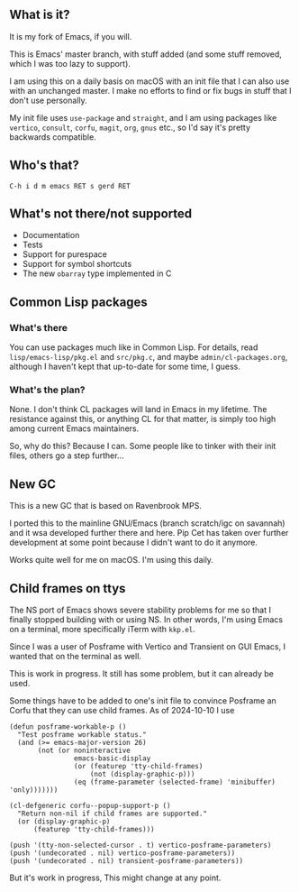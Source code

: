 ## What is it?

It is my fork of Emacs, if you will.

This is Emacs' master branch, with stuff added (and some stuff removed,
which I was too lazy to support).

I am using this on a daily basis on macOS with an init file that I can
also use with an unchanged master. I make no efforts to find or fix
bugs in stuff that I don't use personally.

My init file uses `use-package` and `straight`, and I am using
packages like `vertico`, `consult`, `corfu`, `magit`, `org`, `gnus`
etc., so I'd say it's pretty backwards compatible.

## Who's that?

`C-h i d m emacs RET s gerd RET`

## What's not there/not supported

* Documentation
* Tests
* Support for purespace
* Support for symbol shortcuts
* The new `obarray` type implemented in C

## Common Lisp packages

### What's there

You can use packages much like in Common Lisp. For details, read
`lisp/emacs-lisp/pkg.el` and `src/pkg.c`, and maybe
`admin/cl-packages.org`, although I haven't kept that up-to-date for
some time, I guess.

### What's the plan?

None. I don't think CL packages will land in Emacs in my lifetime.
The resistance against this, or anything CL for that matter, is simply
too high among current Emacs maintainers.

So, why do this?  Because I can. Some people like to tinker with their
init files, others go a step further...

## New GC

This is a new GC that is based on Ravenbrook MPS.

I ported this to the mainline GNU/Emacs (branch scratch/igc on savannah)
and it wsa developed further there and here. Pip Cet has taken over
further development at some point because I didn't want to do it
anymore.

Works quite well for me on macOS. I'm using this daily.

## Child frames on ttys

The NS port of Emacs shows severe stability problems for me so that I
finally stopped building with or using NS. In other words, I'm using
Emacs on a terminal, more specifically iTerm with `kkp.el`.

Since I was a user of Posframe with Vertico and Transient on GUI Emacs,
I wanted that on the terminal as well.

This is work in progress. It still has some problem, but it can already
be used.

Some things have to be added to one's init file to convince Posframe an
Corfu that they can use child frames. As of 2024-10-10 I use

```
(defun posframe-workable-p ()
  "Test posframe workable status."
  (and (>= emacs-major-version 26)
       (not (or noninteractive
                emacs-basic-display
                (or (featurep 'tty-child-frames)
                    (not (display-graphic-p)))
                (eq (frame-parameter (selected-frame) 'minibuffer) 'only)))))))

(cl-defgeneric corfu--popup-support-p ()
  "Return non-nil if child frames are supported."
  (or (display-graphic-p)
      (featurep 'tty-child-frames)))

(push '(tty-non-selected-cursor . t) vertico-posframe-parameters)
(push '(undecorated . nil) vertico-posframe-parameters))
(push '(undecorated . nil) transient-posframe-parameters))

```

But it's work in progress, This might change at any point.